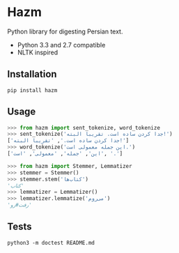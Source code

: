 Hazm
====

Python library for digesting Persian text.

+ Python 3.3 and 2.7 compatible
+ NLTK inspired

## Installation

```shell
pip install hazm
```

## Usage

```python
>>> from hazm import sent_tokenize, word_tokenize
>>> sent_tokenize('جدا کردن ساده است. تقریبا البته!')
['جدا کردن ساده است.', 'تقریبا البته!']
>>> word_tokenize('این جمله معمولی است.')
['این', 'جمله', 'معمولی', 'است', '.']

>>> from hazm import Stemmer, Lemmatizer
>>> stemmer = Stemmer()
>>> stemmer.stem('کتاب‌ها')
'کتاب'
>>> lemmatizer = Lemmatizer()
>>> lemmatizer.lemmatize('می‌روم')
'رفت#رو'

```

## Tests

```shell
python3 -m doctest README.md
```
